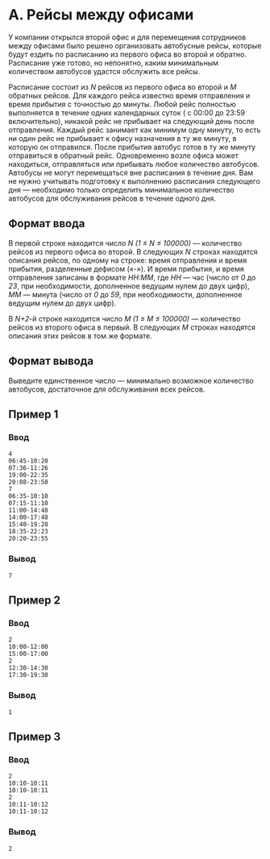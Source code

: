 # A. Рейсы между офисами

У компании открылся второй офис и для перемещения сотрудников между офисами было решено организовать автобусные рейсы,
которые будут ездить по расписанию из первого офиса во второй и обратно. Расписание уже готово, но непонятно, каким
минимальным количеством автобусов удастся обслужить все рейсы.

Расписание состоит из _N_ рейсов из первого офиса во второй и _M_ обратных рейсов. Для каждого рейса известно время
отправления и время прибытия с точностью до минуты. Любой рейс полностью выполняется в течение одних календарных суток (
с 00:00 до 23:59 включительно), никакой рейс не прибывает на следующий день после отправления. Каждый рейс занимает как
минимум одну минуту, то есть ни один рейс не прибывает к офису назначения в ту же минуту, в которую он отправился. После
прибытия автобус готов в ту же минуту отправиться в обратный рейс. Одновременно возле офиса может находиться,
отправляться или прибывать любое количество автобусов. Автобусы не могут перемещаться вне расписания в течение дня. Вам
не нужно учитывать подготовку к выполнению расписания следующего дня — необходимо только определить минимальное
количество автобусов для обслуживания рейсов в течение одного дня.

## Формат ввода

В первой строке находится число _N (1 ≤ N ≤ 100000)_ — количество рейсов из первого офиса во второй. В следующих _N_
строках находятся описания рейсов, по одному на строке: время отправления и время прибытия, разделенные дефисом («-»). И
время прибытия, и время отправления записаны в формате _HH:MM_, где _HH_ — час (число от _0_ до _23_, при необходимости,
дополненное ведущим нулем до двух цифр), _MM_ — минута (число от _0_ до _59_, при необходимости, дополненное ведущим
нулем до двух цифр).

В _N+2_-й строке находится число _M (1 ≤ M ≤ 100000)_ — количество рейсов из второго офиса в первый. В следующих _M_
строках находятся описания этих рейсов в том же формате.

## Формат вывода

Выведите единственное число — минимально возможное количество автобусов, достаточное для обслуживания всех рейсов.

## Пример 1

### Ввод

    4
    06:45-10:20
    07:36-11:26
    19:00-22:35
    20:08-23:58
    7
    06:35-10:10
    07:15-11:10
    11:00-14:48
    14:00-17:48
    15:40-19:28
    18:35-22:23
    20:20-23:55

### Вывод

    7

## Пример 2

### Ввод

    2
    10:00-12:00
    15:00-17:00
    2
    12:30-14:30
    17:30-19:30

### Вывод

    1

## Пример 3

### Ввод

    2
    10:10-10:11
    10:10-10:11
    2
    10:11-10:12
    10:11-10:12

### Вывод

    2

